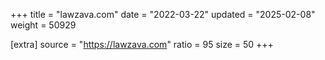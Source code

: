 +++
title = "lawzava.com"
date = "2022-03-22"
updated = "2025-02-08"
weight = 50929

[extra]
source = "https://lawzava.com"
ratio = 95
size = 50
+++

